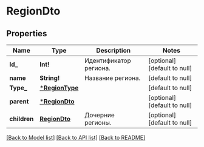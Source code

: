 # RegionDto

## Properties
Name | Type | Description | Notes
------------ | ------------- | ------------- | -------------
**Id_** | **Int!** | Идентификатор региона. | [optional] [default to null]
**name** | **String!** | Название региона. | [default to null]
**Type_** | [***RegionType**](RegionType.md) |  | [default to null]
**parent** | [***RegionDto**](RegionDTO.md) |  | [optional] [default to null]
**children** | [**RegionDto**](RegionDTO.md) | Дочерние регионы. | [optional] [default to null]

[[Back to Model list]](../README.md#documentation-for-models) [[Back to API list]](../README.md#documentation-for-api-endpoints) [[Back to README]](../README.md)


